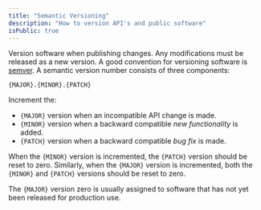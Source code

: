 ```yaml
---
title: "Semantic Versioning"
description: "How to version API's and public software"
isPublic: true
---
```


Version software when publishing changes. Any modifications must be released as
a new version. A good convention for versioning software is
[semver](https://semver.org/). A semantic version number consists of three
components:

```
{MAJOR}.{MINOR}.{PATCH}
```

Increment the:

* `{MAJOR}` version when an incompatible API change is made.
* `{MINOR}` version when a backward compatible *new functionality* is added.
* `{PATCH}` version when a backward compatible *bug fix* is made.

When the `{MINOR}` version is incremented, the `{PATCH}` version should be reset
to zero. Similarly, when the `{MAJOR}` version is incremented, both the
`{MINOR}` and `{PATCH}` versions should be reset to zero.

The `{MAJOR}` version zero is usually assigned to software that has not yet
been released for production use.
